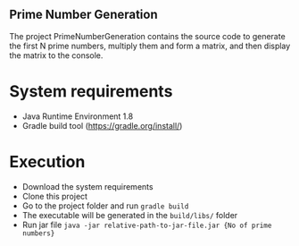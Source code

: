 ## Prime Number Generation

The project PrimeNumberGeneration contains the source code to generate the first N prime numbers, multiply them and form a matrix, and then display the matrix to the console.

# System requirements 
* Java Runtime Environment 1.8 
* Gradle build tool (https://gradle.org/install/)

# Execution
* Download the system requirements
* Clone this project
* Go to the project folder and run `gradle build`
* The executable will be generated in the `build/libs/` folder
* Run jar file `java -jar relative-path-to-jar-file.jar {No of prime numbers}`


